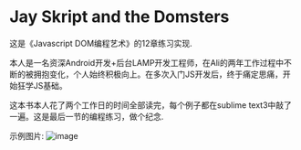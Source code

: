 # Jay Skript and the Domsters

这是《Javascript DOM编程艺术》的12章练习实现.

本人是一名资深Android开发+后台LAMP开发工程师，在Ali的两年工作过程中不断的被拥抱变化，个人始终积极向上。在多次入门JS开发后，终于痛定思痛，开始狂学JS基础。

这本书本人花了两个工作日的时间全部读完，每个例子都在sublime text3中敲了一遍。这是最后一节的编程练习，做个纪念.

示例图片:
![image](https://github.com/wangzhengyi/JaySkriptDomsters/raw/master/example.png)
